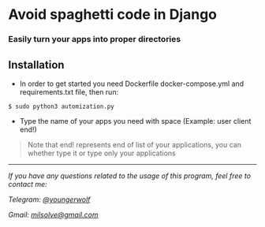 # Avoid spaghetti code in Django
### Easily turn your apps into proper directories

## Installation

+ In order to get started you need Dockerfile docker-compose.yml and requirements.txt file, then run:

```console
$ sudo python3 automization.py
```

+ Type the name of your apps you need with space (Example: user client end!)
>Note that end! represents end of list of your applications, you can whether type it or type only your applications 
<hr>

*If you have any questions related to the usage of this program, feel free to contact me:*

*Telegram: [@youngerwolf](https://t.me/youngerwolf "Contact me via telegram!")*

*Gmail: [milsolve@gmail.com](mailto:milsolve@gmail.com "Contact me via gmail!")*

